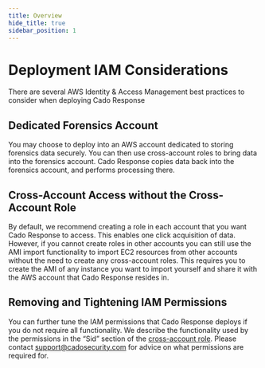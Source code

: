 ```yaml
---
title: Overview
hide_title: true
sidebar_position: 1
---
```

# Deployment IAM Considerations
There are several AWS Identity & Access Management best practices to consider when deploying Cado Response 

## Dedicated Forensics Account
You may choose to deploy into an AWS account dedicated to storing forensics data securely. You can then use cross-account roles to bring data into the forensics account. Cado Response copies data back into the forensics account, and performs processing there.

## Cross-Account Access without the Cross-Account Role
By default, we recommend creating a role in each account that you want Cado Response to access. This enables one click acquisition of data.
However, if you cannot create roles in other accounts you can still use the AMI import functionality to import EC2 resources from other accounts without the need to create any cross-account roles. This requires you to create the AMI of any instance you want to import yourself and share it with the AWS account that Cado Response resides in.

## Removing and Tightening IAM Permissions
You can further tune the IAM permissions that Cado Response deploys if you do not require all functionality. We describe the functionality used by the permissions in the “Sid” section of the [cross-account role](https://docs.aws.amazon.com/elasticloadbalancing/latest/classic/elb-create-https-ssl-load-balancer.html). Please contact support@cadosecurity.com for advice on what permissions are required for.
